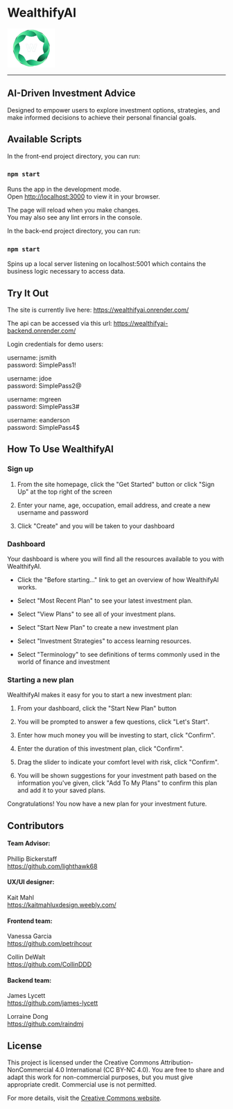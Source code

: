 # WealthifyAI

<img src="./front-end/src/assets/images/logo/WealthifyAI-logo.png" alt="Logo" width="110" height="90">

---

## AI-Driven Investment Advice

Designed to empower users to explore investment options, strategies, and make informed decisions to achieve their personal financial goals.

## Available Scripts

In the front-end project directory, you can run:

### `npm start`

Runs the app in the development mode.\
Open [http://localhost:3000](http://localhost:3000) to view it in your browser.

The page will reload when you make changes.\
You may also see any lint errors in the console.

In the back-end project directory, you can run:

### `npm start`

Spins up a local server listening on localhost:5001 which contains the business logic necessary to access data.

## Try It Out

The site is currently live here:
https://wealthifyai.onrender.com/

The api can be accessed via this url:
https://wealthifyai-backend.onrender.com/

Login credentials for demo users:

username: jsmith <br>
password: SimplePass1!

username: jdoe <br>
password: SimplePass2@

username: mgreen <br>
password: SimplePass3#

username: eanderson <br>
password: SimplePass4$

## How To Use WealthifyAI

### Sign up

1. From the site homepage, click the "Get Started" button or click "Sign Up" at the top right of the screen

2. Enter your name, age, occupation, email address, and create a new username and password

3. Click "Create" and you will be taken to your dashboard

### Dashboard

Your dashboard is where you will find all the resources available to you with WealthifyAI.

- Click the "Before starting..." link to get an overview of how WealthifyAI works.

- Select "Most Recent Plan" to see your latest investment plan.

- Select "View Plans" to see all of your investment plans.

- Select "Start New Plan" to create a new investment plan

- Select "Investment Strategies" to access learning resources.

- Select "Terminology" to see definitions of terms commonly used in the world of finance and investment

### Starting a new plan

WealthifyAI makes it easy for you to start a new investment plan:

1. From your dashboard, click the "Start New Plan" button

2. You will be prompted to answer a few questions, click "Let's Start".

3. Enter how much money you will be investing to start, click "Confirm".

4. Enter the duration of this investment plan, click "Confirm".

5. Drag the slider to indicate your comfort level with risk, click "Confirm".

6. You will be shown suggestions for your investment path based on the information you've given, click "Add To My Plans" to confirm this plan and add it to your saved plans.

Congratulations! You now have a new plan for your investment future.

## Contributors

#### Team Advisor:

Phillip Bickerstaff <br>
https://github.com/lighthawk68

#### UX/UI designer:

Kait Mahl <br>
https://kaitmahluxdesign.weebly.com/

#### Frontend team:

Vanessa Garcia <br>
https://github.com/petrihcour

Collin DeWalt <br>
https://github.com/CollinDDD

#### Backend team:

James Lycett <br>
https://github.com/james-lycett

Lorraine Dong <br>
https://github.com/raindmj

## License

This project is licensed under the Creative Commons Attribution-NonCommercial 4.0 International (CC BY-NC 4.0). You are free to share and adapt this work for non-commercial purposes, but you must give appropriate credit. Commercial use is not permitted.

For more details, visit the [Creative Commons website](https://creativecommons.org/licenses/by-nc/4.0/).
